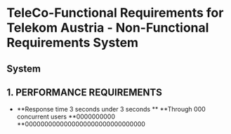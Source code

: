 # TeleCo-Functional Requirements for Telekom Austria - Non-Functional Requirements System

## System

## 1. PERFORMANCE REQUIREMENTS
- **Response time 3 seconds under 3 seconds
** **Through 000 concurrent users **0000000000 **0000000000000000000000000000000